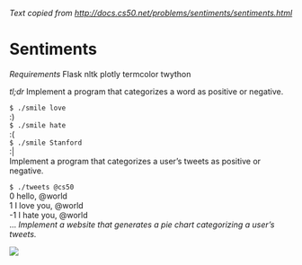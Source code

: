 _Text copied from http://docs.cs50.net/problems/sentiments/sentiments.html_

# Sentiments

*Requirements*
Flask
nltk
plotly
termcolor
twython

*tl;dr*
Implement a program that categorizes a word as positive or negative.

`$ ./smile love`    
:)    
`$ ./smile hate`    
:(    
`$ ./smile Stanford`    
:|    
Implement a program that categorizes a user’s tweets as positive or negative.

`$ ./tweets @cs50`    
 0 hello, @world    
 1 I love you, @world    
-1 I hate you, @world    
...
*Implement a website that generates a pie chart categorizing a user’s tweets.*


![](http://i.imgur.com/7J4dRiK.png?raw=true)
